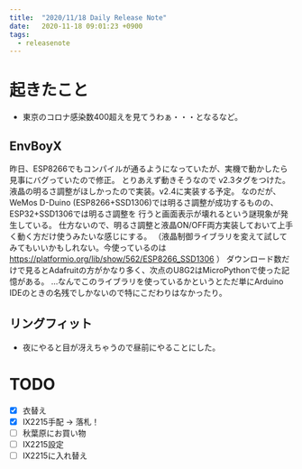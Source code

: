 ```yaml
---
title:  "2020/11/18 Daily Release Note"
date:   2020-11-18 09:01:23 +0900
tags:
  - releasenote
---
```

# 起きたこと

* 東京のコロナ感染数400超えを見てうわぁ・・・となるなど。

## EnvBoyX

昨日、ESP8266でもコンパイルが通るようになっていたが、実機で動かしたら見事にバグっていたので修正。
とりあえず動きそうなので v2.3タグをつけた。
液晶の明るさ調整がほしかったので実装。v2.4に実装する予定。
なのだが、WeMos D-Duino (ESP8266+SSD1306)では明るさ調整が成功するものの、ESP32+SSD1306では明るさ調整を
行うと画面表示が壊れるという謎現象が発生している。
仕方ないので、明るさ調整と液晶ON/OFF両方実装しておいて上手く動く方だけ使うみたいな感じにする。
（液晶制御ライブラリを変えて試してみてもいいかもしれない。今使っているのは https://platformio.org/lib/show/562/ESP8266_SSD1306 ）
ダウンロード数だけで見るとAdafruitの方がかなり多く、次点のU8G2はMicroPythonで使った記憶がある。
…なんでこのライブラリを使っているかというとただ単にArduino IDEのときの名残でしかないので特にこだわりはなかったり。

## リングフィット

* 夜にやると目が冴えちゃうので昼前にやることにした。

# TODO 

- [x] 衣替え
- [X] IX2215手配 -> 落札！
- [ ] 秋葉原にお買い物
- [ ] IX2215設定
- [ ] IX2215に入れ替え
